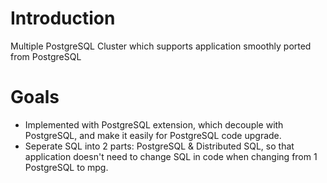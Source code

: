 # Introduction
Multiple PostgreSQL Cluster which supports application smoothly ported from PostgreSQL

# Goals
- Implemented with PostgreSQL extension, which decouple with PostgreSQL, and make it easily for PostgreSQL code upgrade.
- Seperate SQL into 2 parts: PostgreSQL & Distributed SQL, so that application doesn't need to change SQL in code when changing from 1 PostgreSQL to mpg.

